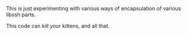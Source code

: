 
This is just experimenting with various ways of encapsulation of various libssh parts.

This code can kill your kittens, and all that.

